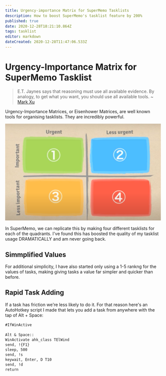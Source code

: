 ```yaml
---
title: Urgency-importance Matrix for SuperMemo Tasklists
description: How to boost SuperMemo's tasklist feature by 200%
published: true
date: 2020-12-28T18:21:10.864Z
tags: tasklist
editor: markdown
dateCreated: 2020-12-28T11:47:06.533Z
---
```


# Urgency-Importance Matrix for SuperMemo Tasklist
> E.T. Jaynes says that reasoning must use all available evidence. By analogy, to get what you want, you should use all available tools. ~ [Mark Xu](https://www.lesswrong.com/s/d922gAtBM8JNzkKKJ/p/yxGBzrGMg4t8QNThA)

Urgency-Importance Matrices, or Eisenhower Matrices, are well known tools for organising tasklists. They are incredibly powerful. 

![urengy-importance_matrix.png](/blogs/squid/urengy-importance_matrix.png)

In SuperMemo, we can replicate this by making four different tasklists for each of the quadrants. I've found this has boosted the quality of my tasklist usage DRAMATICALLY and am never going back.

## Simmplified Values

For additional simplicity, I have also started only using a 1-5 rankng for the values of tasks, making giving tasks a value far simpler and quicker than before.

## Rapid Task Adding
If a task has friction we're less likely to do it. For that reason here's an AutoHotkey script I made that lets you add a task from anywhere with the tap of Alt + Space:

``` 
#IfWinActive

Alt & Space::
WinActivate ahk_class TElWind
send, !{F1}
sleep, 500
send, !s
keywait, Enter, D T10
send, !d
return


```






